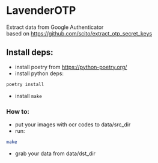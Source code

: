 # LavenderOTP
Extract data from Google Authenticator       
based on https://github.com/scito/extract_otp_secret_keys

## Install deps:
- install poetry from https://python-poetry.org/
- install python deps:
```bash
poetry install
```
- install `make`
### How to:
- put your images with ocr codes to data/src_dir
- run:
```bash
make 
```
- grab your data from data/dst_dir